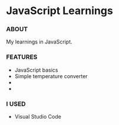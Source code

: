 # JavaScript Learnings

### ABOUT
My learnings in JavaScript.


### FEATURES
<ul>
<li>JavaScript basics 
<li>Simple temperature converter</li>
<li></li>
<li></li>

</ul>

### I USED
<ul><li>Visual Studio Code</li>
</ul>
